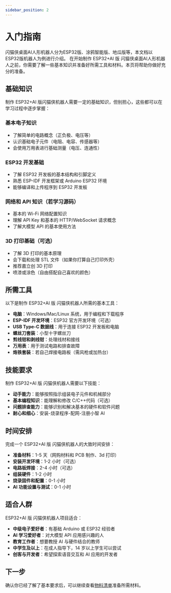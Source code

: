 ```yaml
---
sidebar_position: 2
---
```


# 入门指南
闪猫侠桌面AI人形机器人分为ESP32版、涂鸦智能版、地瓜版等，本文档以ESP32版机器人为例进行介绍。
在开始制作 ESP32+AI 版 闪猫侠桌面AI人形机器人之前，你需要了解一些基本知识并准备好所需工具和材料。本页将帮助你做好充分的准备。

## 基础知识

制作 ESP32+AI 版闪猫侠机器人需要一定的基础知识，但别担心，这些都可以在学习过程中逐步掌握：

### 基本电子知识

- 了解简单的电路概念（正负极、电压等）
- 认识基础电子元件（电阻、电容、传感器等）
- 会使用万用表进行基础测量（电压、连通性）

### ESP32 开发基础

- 了解 ESP32 开发板的基本结构和引脚定义
- 熟悉 ESP-IDF 开发框架或 Arduino ESP32 环境
- 能够编译和上传程序到 ESP32 开发板

### 网络和 API 知识（若学习源码）

- 基本的 Wi-Fi 网络配置知识
- 理解 API Key 和基本的 HTTP/WebSocket 请求概念
- 了解大模型 API 的基本使用方法

### 3D 打印基础（可选）

- 了解 3D 打印的基本原理
- 会下载和处理 STL 文件（如果你打算自己打印外壳）
- 推荐嘉立创 3D 打印
- 喷漆或涂色（自由搭配自己喜欢的颜色）

## 所需工具

以下是制作 ESP32+AI 版 闪猫侠机器人所需的基本工具：

- **电脑**：Windows/Mac/Linux 系统，用于编程和下载程序
- **ESP-IDF 开发环境**：ESP32 官方开发环境（可选）
- **USB Type-C 数据线**：用于连接 ESP32 开发板和电脑
- **螺丝刀套装**：小型十字螺丝刀
- **剪线钳和剥线钳**：处理线材和接线
- **万用表**：用于测试电路和排查故障
- **烙铁套装**：若自己焊接电路板（需风枪或加热台）

## 技能要求

制作 ESP32+AI 版 闪猫侠机器人需要以下技能：

- **动手能力**：能够按照指示组装电子元件和机械部分
- **基本编程知识**：能理解和修改 C/C++代码（可选）
- **问题排查能力**：能够识别和解决基本的硬件和软件问题
- **耐心和细心**：安装-烧录程序-配网-注册小智 AI

## 时间安排

完成一个 ESP32+AI 版 闪猫侠机器人的大致时间安排：

- **准备材料**：1-5 天（网购材料和 PCB 制作、3d 打印）
- **安装开发环境**：1-2 小时（可选）
- **电路板焊接**：2-4 小时（可选）
- **组装硬件**：1-2 小时
- **烧录固件和配置**：0-1 小时
- **AI 功能设置与测试**：0-1 小时

## 适合人群

ESP32+AI 版 闪猫侠机器人项目适合：

- **中级电子爱好者**：有基础 Arduino 或 ESP32 经验者
- **AI 学习爱好者**：对大模型 API 应用感兴趣的人
- **教育工作者**：想要教授 AI 与硬件结合的教师
- **中学生及以上**：在成人指导下，14 岁以上学生可以尝试
- **创客与开发者**：希望探索语音交互和 AI 应用的开发者

## 下一步

确认你已经了解了基本要求后，可以继续查看[物料清单](/docs/bom)准备所需材料。
